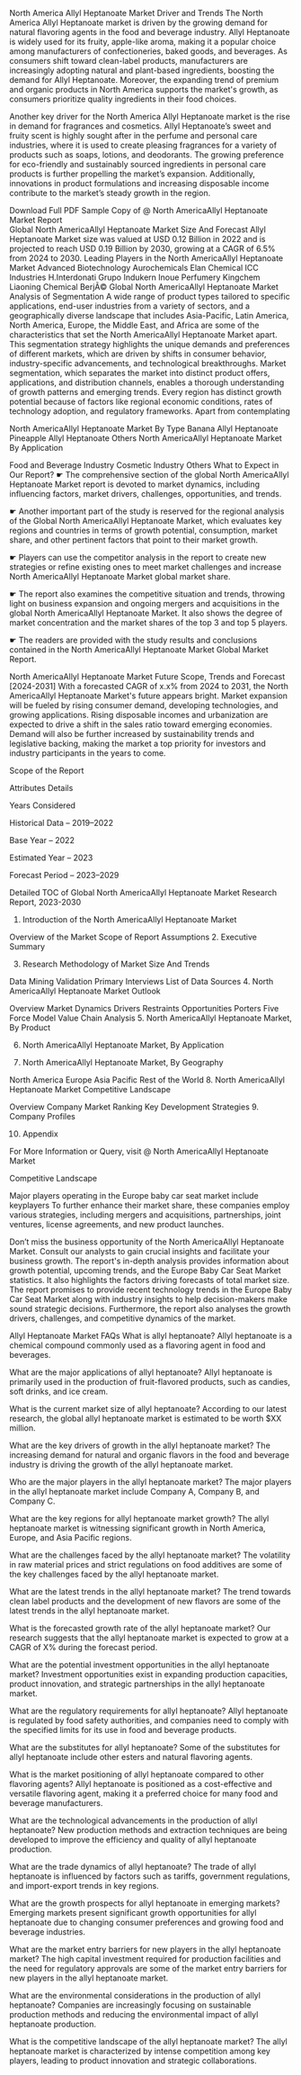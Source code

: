 North America Allyl Heptanoate Market Driver and Trends
The North America Allyl Heptanoate market is driven by the growing demand for natural flavoring agents in the food and beverage industry. Allyl Heptanoate is widely used for its fruity, apple-like aroma, making it a popular choice among manufacturers of confectioneries, baked goods, and beverages. As consumers shift toward clean-label products, manufacturers are increasingly adopting natural and plant-based ingredients, boosting the demand for Allyl Heptanoate. Moreover, the expanding trend of premium and organic products in North America supports the market's growth, as consumers prioritize quality ingredients in their food choices.

Another key driver for the North America Allyl Heptanoate market is the rise in demand for fragrances and cosmetics. Allyl Heptanoate’s sweet and fruity scent is highly sought after in the perfume and personal care industries, where it is used to create pleasing fragrances for a variety of products such as soaps, lotions, and deodorants. The growing preference for eco-friendly and sustainably sourced ingredients in personal care products is further propelling the market’s expansion. Additionally, innovations in product formulations and increasing disposable income contribute to the market’s steady growth in the region.

Download Full PDF Sample Copy of @ North AmericaAllyl Heptanoate Market Report  
Global North AmericaAllyl Heptanoate Market Size And Forecast
Allyl Heptanoate Market size was valued at USD 0.12 Billion in 2022 and is projected to reach USD 0.19 Billion by 2030, growing at a CAGR of 6.5% from 2024 to 2030.
Leading Players in the North AmericaAllyl Heptanoate Market
Advanced Biotechnology
Aurochemicals
Elan Chemical
ICC Industries
H.Interdonati
Grupo Indukern
Inoue Perfumery
Kingchem Liaoning Chemical
BerjÃ©
Global North AmericaAllyl Heptanoate Market Analysis of Segmentation
A wide range of product types tailored to specific applications, end-user industries from a variety of sectors, and a geographically diverse landscape that includes Asia-Pacific, Latin America, North America, Europe, the Middle East, and Africa are some of the characteristics that set the North AmericaAllyl Heptanoate Market apart. This segmentation strategy highlights the unique demands and preferences of different markets, which are driven by shifts in consumer behavior, industry-specific advancements, and technological breakthroughs. Market segmentation, which separates the market into distinct product offers, applications, and distribution channels, enables a thorough understanding of growth patterns and emerging trends. Every region has distinct growth potential because of factors like regional economic conditions, rates of technology adoption, and regulatory frameworks. Apart from contemplating

North AmericaAllyl Heptanoate Market By Type
Banana Allyl Heptanoate
Pineapple Allyl Heptanoate
Others
North AmericaAllyl Heptanoate Market By Application

Food and Beverage Industry
Cosmetic Industry
Others
What to Expect in Our Report?
☛ The comprehensive section of the global North AmericaAllyl Heptanoate Market report is devoted to market dynamics, including influencing factors, market drivers, challenges, opportunities, and trends.

☛ Another important part of the study is reserved for the regional analysis of the Global North AmericaAllyl Heptanoate Market, which evaluates key regions and countries in terms of growth potential, consumption, market share, and other pertinent factors that point to their market growth.

☛ Players can use the competitor analysis in the report to create new strategies or refine existing ones to meet market challenges and increase North AmericaAllyl Heptanoate Market global market share.

☛ The report also examines the competitive situation and trends, throwing light on business expansion and ongoing mergers and acquisitions in the global North AmericaAllyl Heptanoate Market. It also shows the degree of market concentration and the market shares of the top 3 and top 5 players.

☛ The readers are provided with the study results and conclusions contained in the North AmericaAllyl Heptanoate Market Global Market Report.

North AmericaAllyl Heptanoate Market Future Scope, Trends and Forecast [2024-2031]
With a forecasted CAGR of x.x% from 2024 to 2031, the North AmericaAllyl Heptanoate Market's future appears bright. Market expansion will be fueled by rising consumer demand, developing technologies, and growing applications. Rising disposable incomes and urbanization are expected to drive a shift in the sales ratio toward emerging economies. Demand will also be further increased by sustainability trends and legislative backing, making the market a top priority for investors and industry participants in the years to come.

Scope of the Report

Attributes Details

Years Considered

Historical Data – 2019–2022

Base Year – 2022

Estimated Year – 2023

Forecast Period – 2023–2029

Detailed TOC of Global North AmericaAllyl Heptanoate Market Research Report, 2023-2030
1. Introduction of the North AmericaAllyl Heptanoate Market

Overview of the Market
Scope of Report
Assumptions
2. Executive Summary

3. Research Methodology of Market Size And Trends

Data Mining
Validation
Primary Interviews
List of Data Sources
4. North AmericaAllyl Heptanoate Market Outlook

Overview
Market Dynamics
Drivers
Restraints
Opportunities
Porters Five Force Model
Value Chain Analysis
5. North AmericaAllyl Heptanoate Market, By Product

6. North AmericaAllyl Heptanoate Market, By Application

7. North AmericaAllyl Heptanoate Market, By Geography

North America
Europe
Asia Pacific
Rest of the World
8. North AmericaAllyl Heptanoate Market Competitive Landscape

Overview
Company Market Ranking
Key Development Strategies
9. Company Profiles

10. Appendix

For More Information or Query, visit @ North AmericaAllyl Heptanoate Market

Competitive Landscape

Major players operating in the Europe baby car seat market include keyplayers To further enhance their market share, these companies employ various strategies, including mergers and acquisitions, partnerships, joint ventures, license agreements, and new product launches.

Don’t miss the business opportunity of the North AmericaAllyl Heptanoate Market. Consult our analysts to gain crucial insights and facilitate your business growth.
The report's in-depth analysis provides information about growth potential, upcoming trends, and the Europe Baby Car Seat Market statistics. It also highlights the factors driving forecasts of total market size. The report promises to provide recent technology trends in the Europe Baby Car Seat Market along with industry insights to help decision-makers make sound strategic decisions. Furthermore, the report also analyses the growth drivers, challenges, and competitive dynamics of the market.

Allyl Heptanoate Market FAQs
What is allyl heptanoate?
Allyl heptanoate is a chemical compound commonly used as a flavoring agent in food and beverages.

What are the major applications of allyl heptanoate?
Allyl heptanoate is primarily used in the production of fruit-flavored products, such as candies, soft drinks, and ice cream.

What is the current market size of allyl heptanoate?
According to our latest research, the global allyl heptanoate market is estimated to be worth $XX million.

What are the key drivers of growth in the allyl heptanoate market?
The increasing demand for natural and organic flavors in the food and beverage industry is driving the growth of the allyl heptanoate market.

Who are the major players in the allyl heptanoate market?
The major players in the allyl heptanoate market include Company A, Company B, and Company C.

What are the key regions for allyl heptanoate market growth?
The allyl heptanoate market is witnessing significant growth in North America, Europe, and Asia Pacific regions.

What are the challenges faced by the allyl heptanoate market?
The volatility in raw material prices and strict regulations on food additives are some of the key challenges faced by the allyl heptanoate market.

What are the latest trends in the allyl heptanoate market?
The trend towards clean label products and the development of new flavors are some of the latest trends in the allyl heptanoate market.

What is the forecasted growth rate of the allyl heptanoate market?
Our research suggests that the allyl heptanoate market is expected to grow at a CAGR of X% during the forecast period.

What are the potential investment opportunities in the allyl heptanoate market?
Investment opportunities exist in expanding production capacities, product innovation, and strategic partnerships in the allyl heptanoate market.

What are the regulatory requirements for allyl heptanoate?
Allyl heptanoate is regulated by food safety authorities, and companies need to comply with the specified limits for its use in food and beverage products.

What are the substitutes for allyl heptanoate?
Some of the substitutes for allyl heptanoate include other esters and natural flavoring agents.

What is the market positioning of allyl heptanoate compared to other flavoring agents?
Allyl heptanoate is positioned as a cost-effective and versatile flavoring agent, making it a preferred choice for many food and beverage manufacturers.

What are the technological advancements in the production of allyl heptanoate?
New production methods and extraction techniques are being developed to improve the efficiency and quality of allyl heptanoate production.

What are the trade dynamics of allyl heptanoate?
The trade of allyl heptanoate is influenced by factors such as tariffs, government regulations, and import-export trends in key regions.

What are the growth prospects for allyl heptanoate in emerging markets?
Emerging markets present significant growth opportunities for allyl heptanoate due to changing consumer preferences and growing food and beverage industries.

What are the market entry barriers for new players in the allyl heptanoate market?
The high capital investment required for production facilities and the need for regulatory approvals are some of the market entry barriers for new players in the allyl heptanoate market.

What are the environmental considerations in the production of allyl heptanoate?
Companies are increasingly focusing on sustainable production methods and reducing the environmental impact of allyl heptanoate production.

What is the competitive landscape of the allyl heptanoate market?
The allyl heptanoate market is characterized by intense competition among key players, leading to product innovation and strategic collaborations.
